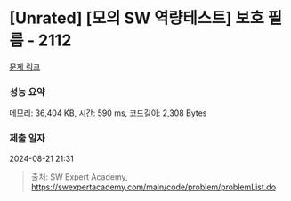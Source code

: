 # [Unrated] [모의 SW 역량테스트] 보호 필름 - 2112 

[문제 링크](https://swexpertacademy.com/main/code/problem/problemDetail.do?contestProbId=AV5V1SYKAaUDFAWu) 

### 성능 요약

메모리: 36,404 KB, 시간: 590 ms, 코드길이: 2,308 Bytes

### 제출 일자

2024-08-21 21:31



> 출처: SW Expert Academy, https://swexpertacademy.com/main/code/problem/problemList.do